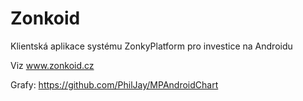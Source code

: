 # Zonkoid #

Klientská aplikace systému ZonkyPlatform pro investice na Androidu

Viz www.zonkoid.cz

Grafy: https://github.com/PhilJay/MPAndroidChart